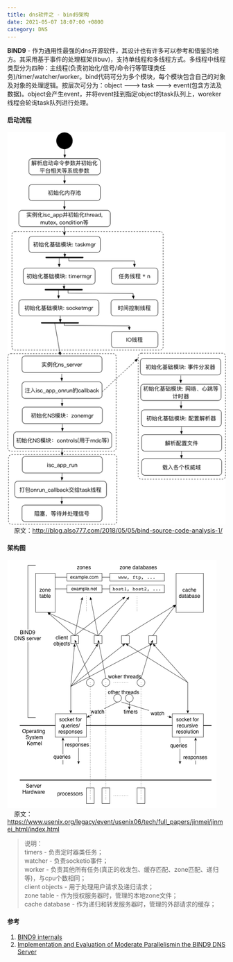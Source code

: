 ```yaml
---
title: dns软件之 - bind9架构
date: 2021-05-07 18:07:00 +0800
category: DNS
---
```


**BIND9** - 作为通用性最强的dns开源软件，其设计也有许多可以参考和借鉴的地方。其采用基于事件的处理框架(libuv)，支持单线程和多线程方式。多线程中线程类型分为四种：主线程(负责初始化/信号/命令行等管理类任务)/timer/watcher/worker。bind代码可分为多个模块，每个模块包含自己的对象及对象的处理逻辑。按层次可分为：object ---> task ---> event(包含方法及数据)。object会产生event，并将event挂到指定object的task队列上，woreker线程会轮询task队列进行处理。

#### 启动流程
![bind-start.png](/assets/images/dns/bind-start.png)
&nbsp;&nbsp;&nbsp;&nbsp;原文：http://blog.also777.com/2018/05/05/bind-source-code-analysis-1/

#### 架构图
![bind9-arch.png](/assets/images/dns/bind9-arch.png)
&nbsp;&nbsp;&nbsp;&nbsp;原文：https://www.usenix.org/legacy/event/usenix06/tech/full_papers/jinmei/jinmei_html/index.html <br/>
> 说明：<br/>
timers  - 负责定时器类任务；<br/>
watcher - 负责socketio事件；<br/>
worker  - 负责其他所有任务(真正的收发包、缓存匹配、zone匹配、递归等)，与cpu个数相同；<br/>
client objects - 用于处理用户请求及递归请求；<br/>
zone table - 作为授权服务器时，管理的本地zone文件；<br/>
cache database - 作为递归和转发服务器时，管理的外部请求的缓存；<br/>


#### 参考
1. [BIND9 internals](https://ftp.cc.uoc.gr/mirrors/isc/kb-files/BIND9%20internals.pdf)
2. [Implementation and Evaluation of Moderate Parallelismin the BIND9 DNS Server](https://www.usenix.org/legacy/event/usenix06/tech/full_papers/jinmei/jinmei_html/index.html)